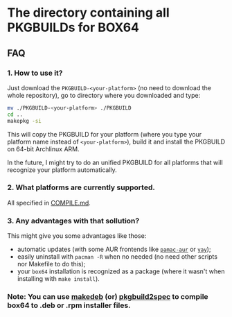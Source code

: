# The directory containing all PKGBUILDs for BOX64
## FAQ
### 1. How to use it?
Just download the `PKGBUILD-<your-platform>` (no need to download the whole repository), go to directory where you downloaded and type:
```sh
mv ./PKGBUILD-<your-platform> ./PKGBUILD
cd ..
makepkg -si
```
This will copy the PKGBUILD for your platform (where you type your platform name instead of `<your-platform>`), build it and install the PKGBUILD on 64-bit Archlinux ARM.

In the future, I might try to do an unified PKGBUILD for all platforms that will recognize your platform automatically.

### 2. What platforms are currently supported.
All specified in [COMPILE.md](../COMPILE.md).

### 3. Any advantages with that sollution?
This might give you some advantages like those:
- automatic updates (with some AUR frontends like [`pamac-aur`](https://aur.archlinux.org/packages/pamac-aur/) or [`yay`](https://aur.archlinux.org/packages/yay));
- easily uninstall with `pacman -R` when no needed (no need other scripts nor Makefile to do this);
- your `box64` installation is recognized as a package (where it wasn't when installing with `make install`).


### Note: You can use [makedeb](https://github.com/makedeb/makedeb) (or) [pkgbuild2spec](https://github.com/prozum/pkgbuild2spec) to compile box64 to .deb or .rpm installer files.